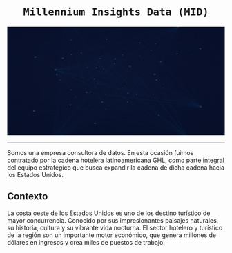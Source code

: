 # <h1 align=center>**`Millennium Insights Data (MID)`**</h1>

<img src= 'src/banner.gif'>

-------

Somos una empresa consultora de datos. En esta ocasión fuimos contratado por la cadena hotelera latinoamericana GHL, como parte integral del equipo estratégico que busca expandir la cadena de dicha cadena hacia los Estados Unidos. 

## Contexto
La costa oeste de los Estados Unidos es uno de los destino turístico de mayor concurrencia. Conocido por sus impresionantes paisajes naturales, su historia, cultura y su vibrante vida nocturna. El sector hotelero y turístico de la región son un importante motor económico, que genera millones de dólares en ingresos y crea miles de puestos de trabajo.
